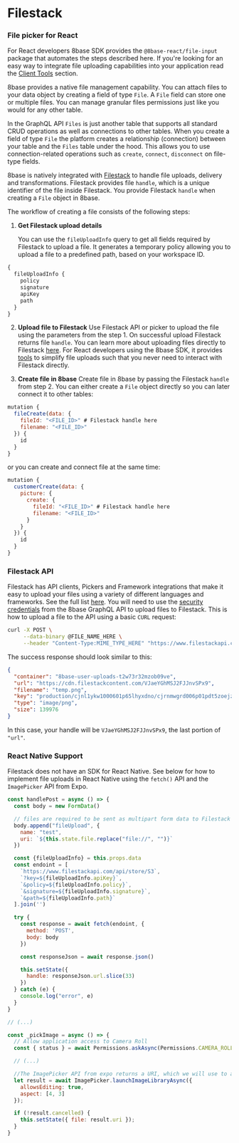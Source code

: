 # Filestack

### File picker for React

For React developers 8base SDK provides the `@8base-react/file-input` package that automates the steps described here. If you're looking for an easy way to integrate file uploading capabilities into your application read the [Client Tools](./file_upload.md) section.

8base provides a native file management capability. You can attach files to your data object by creating a field of type `File`. A `File` field can store one or multiple files. You can manage granular files permissions just like you would for any other table.

In the GraphQL API `Files` is just another table that supports all standard CRUD operations as well as connections to other tables. When you create a field of type `File` the platform creates a relationship (connection) between your table and the `Files` table under the hood. This allows you to use connection-related operations such as `create`, `connect`, `disconnect` on file-type fields.

8base is natively integrated with [Filestack](https://www.filestack.com/) to handle file uploads, delivery and transformations. Filestack provides file `handle`, which is a unique identifier of the file inside Filestack. You provide Filestack `handle` when creating a `File` object in 8base.

The workflow of creating a file consists of the following steps:

1. **Get Filestack upload details**

   You can use the `fileUploadInfo` query to get all fields required by Filestack to upload a file. It generates a temporary policy allowing you to upload a file to a predefined path, based on your workspace ID.

```javascript
{
  fileUploadInfo {
    policy
    signature
    apiKey
    path
  }
}
```

2. **Upload file to Filestack** Use Filestack API or picker to upload the file using the parameters from the step 1. On successful upload Filestack returns file `handle`. You can learn more about uploading files directly to Filestack [here](https://www.filestack.com/docs/concepts/uploading/). For React developers using the 8base SDK, it provides [tools](./file_upload.md) to simplify file uploads such that you never need to interact with Filestack directly.

3. **Create file in 8base** Create file in 8base by passing the Filestack `handle` from step 2. You can either create a `File` object directly so you can later connect it to other tables:

```javascript
mutation {
  fileCreate(data: {
    fileId: "<FILE_ID>" # Filestack handle here
    filename: "<FILE_ID>"
  }) {
    id
  }
}
```

 or you can create and connect file at the same time:

```javascript
mutation {
  customerCreate(data: {
    picture: {
      create: {
        fileId: "<FILE_ID>" # Filestack handle here
        filename: "<FILE_ID>"
      }
    }
  }) {
    id
  }
}
```

### Filestack API

Filestack has API clients, Pickers and Framework integrations that make it easy to upload your files using a variety of different languages and frameworks. See the full list [here](https://www.filestack.com/docs/api/#api-clients). You will need to use the [security credentials](../../8base-console/roles-and-permissions.md) from the 8base GraphQL API to upload files to Filestack. This is how to upload a file to the API using a basic `CURL` request:

```sh
curl -X POST \
     --data-binary @FILE_NAME_HERE \
     --header "Content-Type:MIME_TYPE_HERE" "https://www.filestackapi.com/api/store/S3?key=YOUR_API_KEY_HERE&policy=YOUR_POLICY_HERE&signature=YOUR_SIGNATURE_HERE&path=YOUR_PATH_HERE"
```

The success response should look similar to this:

```json
{
  "container": "8base-user-uploads-t2w73r32mzob09ve",
  "url": "https://cdn.filestackcontent.com/VJaeYGhMSJ2FJJnvSPx9",
  "filename": "temp.png",
  "key": "production/cjnl1ykw1000601p65lhyxdno/cjrnmwgrd006p01pdt5zoejze/mBKjQeQ5RriwpSXhsDCv_temp.png",
  "type": "image/png",
  "size": 139976
}
```

In this case, your handle will be `VJaeYGhMSJ2FJJnvSPx9`, the last portion of `"url"`.

### React Native Support
Filestack does not have an SDK for React Native. See below for how to implement file uploads in React Native using the `fetch()` API and the `ImagePicker` API from Expo.

```javascript
const handlePost = async () => {
  const body = new FormData()

  // files are required to be sent as multipart form data to Filestack api
  body.append("fileUpload", {
    name: "test",
    uri: `${this.state.file.replace("file://", "")}`
  })

  const {fileUploadInfo} = this.props.data
  const endoint = [
    `https://www.filestackapi.com/api/store/S3`,
    `?key=${fileUploadInfo.apiKey}`,
    `&policy=${fileUploadInfo.policy}`,
    `&signature=${fileUploadInfo.signature}`,
    `&path=${fileUploadInfo.path}`
  ].join('')

  try {
    const response = await fetch(endoint, {
      method: 'POST',
      body: body
    })

    const responseJson = await response.json()

    this.setState({
      handle: responseJson.url.slice(33)
    })
  } catch (e) {
    console.log("error", e)
  }
}

// (...)

const _pickImage = async () => {
  // Allow application access to Camera Roll
  const { status } = await Permissions.askAsync(Permissions.CAMERA_ROLL);

  // (...)

  //The ImagePicker API from expo returns a URI, which we will use to access the file object to upload to Filestack.
  let result = await ImagePicker.launchImageLibraryAsync({
    allowsEditing: true,
    aspect: [4, 3]
  });

  if (!result.cancelled) {
    this.setState({ file: result.uri });
  }
}
```
